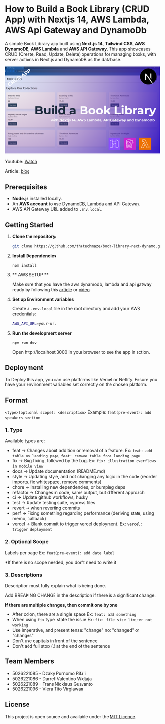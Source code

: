 # How to Build a Book Library (CRUD App) with Nextjs 14, AWS Lambda, AWS Api Gateway and DynamoDb

A simple Book Library app built using **Next.js 14**, **Tailwind CSS**, **AWS DynamoDB**, **AWS Lambda** and **AWS API Gateway**. This app showcases CRUD (Create, Read, Update, Delete) operations for managing books, with server actions in Next.js and DynamoDB as the database.

![thumbnail](./thumbnail.png)

Youtube: [Watch](https://www.youtube.com/watch?v=ygBVY_Veblk)

Article: [blog](https://thetechmaze.com/blog/how-to-build-a-book-library-with-nextjs-14-aws-lambda-aws-api-gateway-and-dynamodb)

## Prerequisites

- **Node.js** installed locally.
- An **AWS account** to use DynamoDB, Lambda and API Gateway.
- AWS API Gateway URL added to `.env.local`.

## Getting Started

1.  **Clone the repository:**

    ```bash
    git clone https://github.com/thetechmaze/book-library-next-dynamo.git
    ```

2.  **Install Dependencies**

    ```bash
    npm install
    ```

3.  ** AWS SETUP **

    Make sure that you have the aws dynamodb, lambda and api gatway ready by following this [article](https://thetechmaze.com/blog/how-to-build-a-book-library-with-nextjs-14-aws-lambda-aws-api-gateway-and-dynamodb) or [video](https://www.youtube.com/watch?v=ygBVY_Veblk)

4.  **Set up Environment variables**

    Create a `.env.local` file in the root directory and add your AWS credentials:

    ```bash
    AWS_API_URL=your-url
    ```

5.  **Run the development server**

    ```bash
    npm run dev
    ```

    Open http://localhost:3000 in your browser to see the app in action.

## Deployment

To Deploy this app, you can use platforms like Vercel or Netlify. Ensure you have your environment variables set correctly on the chosen platform.

## Format

`<type>(optional scope): <description>`
Example: `feat(pre-event): add speakers section`

### 1. Type

Available types are:

- feat → Changes about addition or removal of a feature. Ex: `feat: add table on landing page`, `feat: remove table from landing page`
- fix → Bug fixing, followed by the bug. Ex: `fix: illustration overflows in mobile view`
- docs → Update documentation (README.md)
- style → Updating style, and not changing any logic in the code (reorder imports, fix whitespace, remove comments)
- chore → Installing new dependencies, or bumping deps
- refactor → Changes in code, same output, but different approach
- ci → Update github workflows, husky
- test → Update testing suite, cypress files
- revert → when reverting commits
- perf → Fixing something regarding performance (deriving state, using memo, callback)
- vercel → Blank commit to trigger vercel deployment. Ex: `vercel: trigger deployment`

### 2. Optional Scope

Labels per page Ex: `feat(pre-event): add date label`

\*If there is no scope needed, you don't need to write it

### 3. Descriptions

Description must fully explain what is being done.

Add BREAKING CHANGE in the description if there is a significant change.

**If there are multiple changes, then commit one by one**

- After colon, there are a single space Ex: `feat: add something`
- When using `fix` type, state the issue Ex: `fix: file size limiter not working`
- Use imperative, and present tense: "change" not "changed" or "changes"
- Don't use capitals in front of the sentence
- Don't add full stop (.) at the end of the sentence

## Team Members

- 5026221085 - Dzaky Purnomo Rifa'i
- 5026221086 - Darrell Valentino Widjaja
- 5026221089 - Frans Nicklaus Gusyanto
- 5026221096 - Viera Tito Virgiawan

## License

This project is open source and available under the [MIT Licence](./LICENCE).

